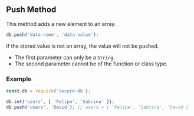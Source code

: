## Push Method

This method adds a new element to an array.

```javascript
db.push('data-name', 'data-value');
```

If the stored value is not an array, the value will not be pushed.
* The first parameter can only be a `String`.
* The second parameter cannot be of the function or class type.

### Example

```javascript
const db = require('secure-db');

db.set('users', [ 'Felipe', 'Sabrina' ]);
db.push('users', 'David'); // users = [ 'Felipe', 'Sabrina', 'David ]
```

